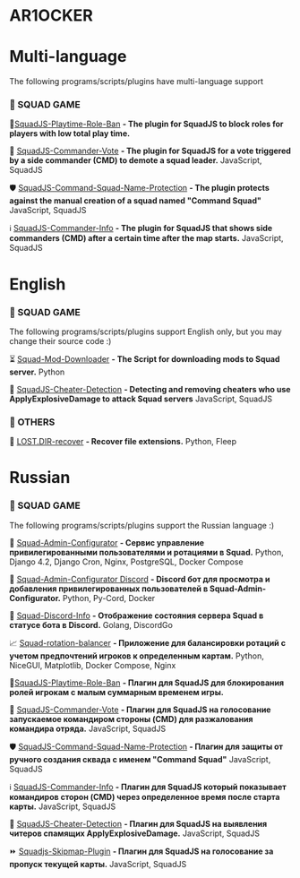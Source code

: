 # AR1OCKER

# Multi-language

The following programs/scripts/plugins have multi-language support

### 🔫 SQUAD GAME

🦵[SquadJS-Playtime-Role-Ban](https://github.com/ar1ocker/SquadJS-Playtime-Role-Ban) **- The plugin for SquadJS to block roles for players with low total play time.**

🔨 [SquadJS-Commander-Vote](https://github.com/ar1ocker/SquadJS-Commander-Vote) **- The plugin for SquadJS for a vote triggered by a side commander (CMD) to demote a squad leader.** JavaScript, SquadJS

🛡️ [SquadJS-Command-Squad-Name-Protection](https://github.com/ar1ocker/SquadJS-Command-Squad-Name-Protection) **- The plugin protects against the manual creation of a squad named "Command Squad"** JavaScript, SquadJS

ℹ️ [SquadJS-Commander-Info](https://github.com/ar1ocker/SquadJS-Commander-Info) **- The plugin for SquadJS that shows side commanders (CMD) after a certain time after the map starts.** JavaScript, SquadJS

# English

### 🔫 SQUAD GAME

The following programs/scripts/plugins support English only, but you may change their source code :)

⏳ [Squad-Mod-Downloader](https://github.com/ar1ocker/Squad-Mod-Downloader) **- The Script for downloading mods to Squad server.** Python

🦈 [SquadJS-Cheater-Detection](https://github.com/ar1ocker/SquadJS-cheater-detection) **- Detecting and removing cheaters who use ApplyExplosiveDamage to attack Squad servers** JavaScript, SquadJS

### 🤔 OTHERS

📱 [LOST.DIR-recover](https://github.com/ar1ocker/LOST.DIR-recover) **- Recover file extensions.** Python, Fleep 

# Russian

### 🔫 SQUAD GAME

The following programs/scripts/plugins support the Russian language :)

💼 [Squad-Admin-Configurator](https://github.com/ar1ocker/Squad-Admin-Configurator) **- Сервис управление привилегированными пользователями и ротациями в Squad.** Python, Django 4.2, Django Cron, Nginx, PostgreSQL, Docker Compose

🤖 [Squad-Admin-Configurator Discord](https://github.com/ar1ocker/Squad-Admin-Configurator-Discord) **- Discord бот для просмотра и добавления привилегированных пользователей в Squad-Admin-Configurator.** Python, Py-Cord, Docker

📢 [Squad-Discord-Info](https://github.com/ar1ocker/Squad_Discord_Info) **- Отображение состояния сервера Squad в статусе бота в Discord.** Golang, DiscordGo

📈 [Squad-rotation-balancer](https://github.com/ar1ocker/Squad-rotation-balancer) **- Приложение для балансировки ротаций с учетом предпочтений игроков к определенным картам.** Python, NiceGUI, Matplotlib, Docker Compose, Nginx

🦵[SquadJS-Playtime-Role-Ban](https://github.com/ar1ocker/SquadJS-Playtime-Role-Ban) **- Плагин для SquadJS для блокирования ролей игрокам с малым суммарным временем игры.**

🔨 [SquadJS-Commander-Vote](https://github.com/ar1ocker/SquadJS-Commander-Vote) **- Плагин для SquadJS на голосование запускаемое командиром стороны (CMD) для разжалования командира отряда.** JavaScript, SquadJS

🛡️ [SquadJS-Command-Squad-Name-Protection](https://github.com/ar1ocker/SquadJS-Command-Squad-Name-Protection) **- Плагин для защиты от ручного создания сквада с именем "Command Squad"** JavaScript, SquadJS

ℹ️ [SquadJS-Commander-Info](https://github.com/ar1ocker/SquadJS-Commander-Info) **- Плагин для SquadJS который показывает командиров сторон (CMD) через определенное время после старта карты.** JavaScript, SquadJS

🦈 [SquadJS-Cheater-Detection](https://github.com/ar1ocker/SquadJS-cheater-detection) **- Плагин для SquadJS на выявления читеров спамящих ApplyExplosiveDamage.** JavaScript, SquadJS

⏩ [Squadjs-Skipmap-Plugin](https://github.com/ar1ocker/Squadjs-skipmap-plugin) **- Плагин для SquadJS на голосование за пропуск текущей карты.** JavaScript, SquadJS
